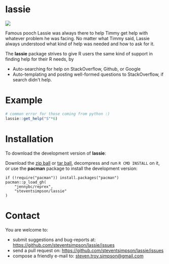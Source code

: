 lassie
============

![](http://imagecache5d.art.com/Crop/cropwm.jpg?img=-65-6594-KQU2100Z&x=0&y=0&w=1000&h=1000&size=2&maxw=942&maxh=942&q=100)

Famous pooch Lassie was always there to help Timmy get help with whatever problem he was facing. No matter what Timmy said, Lassie always understood what kind of help was needed and how to ask for it. 

The **lassie** package strives to give R users the same kind of support in finding help for their R needs, by 
- Auto-searching for help on StackOverflow, Github, or Google 
- Auto-templating and posting well-formed questions to StackOverflow, if search didn't help. 


Example
============

```r
# common error for those coming from python :)
lassie::get_help("S"*6)
```


Installation
============


To download the development version of **lassie**:

Download the [zip
ball](https://github.com/steventsimpson/lassie/zipball/master) or [tar
ball](https://github.com/steventsimpson/lassie/tarball/master), decompress and
run `R CMD INSTALL` on it, or use the **pacman** package to install the
development version:

    if (!require("pacman")) install.packages("pacman")
    pacman::p_load_gh(
        "jennybc/reprex",
        "steventsimpson/lassie"
    )



Contact
=======

You are welcome to:     
- submit suggestions and bug-reports at: <https://github.com/steventsimpson/lassie/issues>
- send a pull request on: <https://github.com/steventsimpson/lassie/issues>      
- compose a friendly e-mail to: <steven.troy.simpson@gmail.com>     



